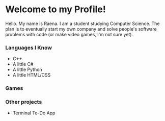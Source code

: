 # Welcome to my Profile!

Hello. My name is Raena. I am a student studying Computer Science.
The plan is to eventually start my own company and solve people's software problems with code (or make video games, I'm not sure yet).

### Languages I Know
- C++
- A little C#
- A little Python
- A little HTML/CSS

### Games

### Other projects
- Terminal To-Do App
